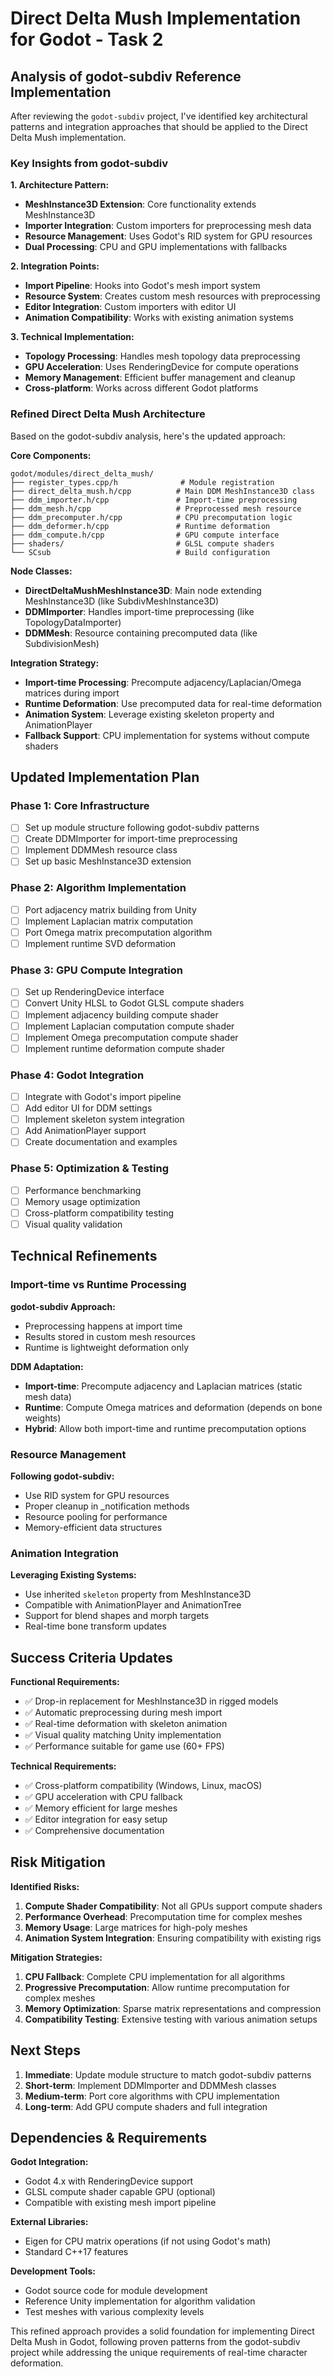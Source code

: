 # Direct Delta Mush Implementation for Godot - Task 2

## Analysis of godot-subdiv Reference Implementation

After reviewing the `godot-subdiv` project, I've identified key architectural
patterns and integration approaches that should be applied to the Direct Delta
Mush implementation.

### Key Insights from godot-subdiv

**1. Architecture Pattern:**

- **MeshInstance3D Extension**: Core functionality extends MeshInstance3D
- **Importer Integration**: Custom importers for preprocessing mesh data
- **Resource Management**: Uses Godot's RID system for GPU resources
- **Dual Processing**: CPU and GPU implementations with fallbacks

**2. Integration Points:**

- **Import Pipeline**: Hooks into Godot's mesh import system
- **Resource System**: Creates custom mesh resources with preprocessing
- **Editor Integration**: Custom importers with editor UI
- **Animation Compatibility**: Works with existing animation systems

**3. Technical Implementation:**

- **Topology Processing**: Handles mesh topology data preprocessing
- **GPU Acceleration**: Uses RenderingDevice for compute operations
- **Memory Management**: Efficient buffer management and cleanup
- **Cross-platform**: Works across different Godot platforms

### Refined Direct Delta Mush Architecture

Based on the godot-subdiv analysis, here's the updated approach:

**Core Components:**

```
godot/modules/direct_delta_mush/
├── register_types.cpp/h              # Module registration
├── direct_delta_mush.h/cpp          # Main DDM MeshInstance3D class
├── ddm_importer.h/cpp               # Import-time preprocessing
├── ddm_mesh.h/cpp                   # Preprocessed mesh resource
├── ddm_precomputer.h/cpp            # CPU precomputation logic
├── ddm_deformer.h/cpp               # Runtime deformation
├── ddm_compute.h/cpp                # GPU compute interface
├── shaders/                         # GLSL compute shaders
└── SCsub                            # Build configuration
```

**Node Classes:**

- **DirectDeltaMushMeshInstance3D**: Main node extending MeshInstance3D (like
  SubdivMeshInstance3D)
- **DDMImporter**: Handles import-time preprocessing (like TopologyDataImporter)
- **DDMMesh**: Resource containing precomputed data (like SubdivisionMesh)

**Integration Strategy:**

- **Import-time Processing**: Precompute adjacency/Laplacian/Omega matrices
  during import
- **Runtime Deformation**: Use precomputed data for real-time deformation
- **Animation System**: Leverage existing skeleton property and AnimationPlayer
- **Fallback Support**: CPU implementation for systems without compute shaders

## Updated Implementation Plan

### Phase 1: Core Infrastructure

- [ ] Set up module structure following godot-subdiv patterns
- [ ] Create DDMImporter for import-time preprocessing
- [ ] Implement DDMMesh resource class
- [ ] Set up basic MeshInstance3D extension

### Phase 2: Algorithm Implementation

- [ ] Port adjacency matrix building from Unity
- [ ] Implement Laplacian matrix computation
- [ ] Port Omega matrix precomputation algorithm
- [ ] Implement runtime SVD deformation

### Phase 3: GPU Compute Integration

- [ ] Set up RenderingDevice interface
- [ ] Convert Unity HLSL to Godot GLSL compute shaders
- [ ] Implement adjacency building compute shader
- [ ] Implement Laplacian computation compute shader
- [ ] Implement Omega precomputation compute shader
- [ ] Implement runtime deformation compute shader

### Phase 4: Godot Integration

- [ ] Integrate with Godot's import pipeline
- [ ] Add editor UI for DDM settings
- [ ] Implement skeleton system integration
- [ ] Add AnimationPlayer support
- [ ] Create documentation and examples

### Phase 5: Optimization & Testing

- [ ] Performance benchmarking
- [ ] Memory usage optimization
- [ ] Cross-platform compatibility testing
- [ ] Visual quality validation

## Technical Refinements

### Import-time vs Runtime Processing

**godot-subdiv Approach:**

- Preprocessing happens at import time
- Results stored in custom mesh resources
- Runtime is lightweight deformation only

**DDM Adaptation:**

- **Import-time**: Precompute adjacency and Laplacian matrices (static mesh
  data)
- **Runtime**: Compute Omega matrices and deformation (depends on bone weights)
- **Hybrid**: Allow both import-time and runtime precomputation options

### Resource Management

**Following godot-subdiv:**

- Use RID system for GPU resources
- Proper cleanup in \_notification methods
- Resource pooling for performance
- Memory-efficient data structures

### Animation Integration

**Leveraging Existing Systems:**

- Use inherited `skeleton` property from MeshInstance3D
- Compatible with AnimationPlayer and AnimationTree
- Support for blend shapes and morph targets
- Real-time bone transform updates

## Success Criteria Updates

**Functional Requirements:**

- ✅ Drop-in replacement for MeshInstance3D in rigged models
- ✅ Automatic preprocessing during mesh import
- ✅ Real-time deformation with skeleton animation
- ✅ Visual quality matching Unity implementation
- ✅ Performance suitable for game use (60+ FPS)

**Technical Requirements:**

- ✅ Cross-platform compatibility (Windows, Linux, macOS)
- ✅ GPU acceleration with CPU fallback
- ✅ Memory efficient for large meshes
- ✅ Editor integration for easy setup
- ✅ Comprehensive documentation

## Risk Mitigation

**Identified Risks:**

1. **Compute Shader Compatibility**: Not all GPUs support compute shaders
2. **Performance Overhead**: Precomputation time for complex meshes
3. **Memory Usage**: Large matrices for high-poly meshes
4. **Animation System Integration**: Ensuring compatibility with existing rigs

**Mitigation Strategies:**

1. **CPU Fallback**: Complete CPU implementation for all algorithms
2. **Progressive Precomputation**: Allow runtime precomputation for complex
   meshes
3. **Memory Optimization**: Sparse matrix representations and compression
4. **Compatibility Testing**: Extensive testing with various animation setups

## Next Steps

1. **Immediate**: Update module structure to match godot-subdiv patterns
2. **Short-term**: Implement DDMImporter and DDMMesh classes
3. **Medium-term**: Port core algorithms with CPU implementation
4. **Long-term**: Add GPU compute shaders and full integration

## Dependencies & Requirements

**Godot Integration:**

- Godot 4.x with RenderingDevice support
- GLSL compute shader capable GPU (optional)
- Compatible with existing mesh import pipeline

**External Libraries:**

- Eigen for CPU matrix operations (if not using Godot's math)
- Standard C++17 features

**Development Tools:**

- Godot source code for module development
- Reference Unity implementation for algorithm validation
- Test meshes with various complexity levels

This refined approach provides a solid foundation for implementing Direct Delta
Mush in Godot, following proven patterns from the godot-subdiv project while
addressing the unique requirements of real-time character deformation.
